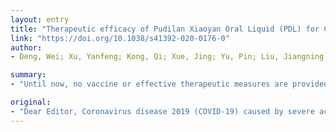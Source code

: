 ```yaml
---
layout: entry
title: "Therapeutic efficacy of Pudilan Xiaoyan Oral Liquid (PDL) for COVID-19 in vitro and in vivo"
link: "https://doi.org/10.1038/s41392-020-0176-0"
author:
- Deng, Wei; Xu, Yanfeng; Kong, Qi; Xue, Jing; Yu, Pin; Liu, Jiangning; Lv, Qi; Li, Fengdi; Wei, Qiang; Bao, Linlin

summary:
- "Until now, no vaccine or effective therapeutic measures are provided to prevent the SARS-CoV-2 infection. Existing medicines have some strong advantages on pharmacokinetics, known side effects, safety and dosing regimens. No medicine candidates have been evaluated in vivo by using animal models with the disease. Vaccines and vaccines are not available to prevent infection in vitro. Coronavirus disease 2019 has swept through the world with more than 3 million confirmed cases."

original:
- "Dear Editor, Coronavirus disease 2019 (COVID-19) caused by severe acute respiratory syndrome coronavirus-2 (SARS-CoV-2), has rapidly swept through the worldwide, with more than 3 million confirmed cases. Until now, no vaccine or effective therapeutic measures are provided to prevent the SARS-CoV-2 infection. Existing medicines have some strong advantages on pharmacokinetics, known side effects, safety and dosing regimens.1 Although remdesivir and chloroquine could effectively inhibit the replication of SARS-CoV-2 in vitro,2 no medicine candidates have been evaluated in vivo by using animal models with SARS-CoV-2 infection."
---
```


